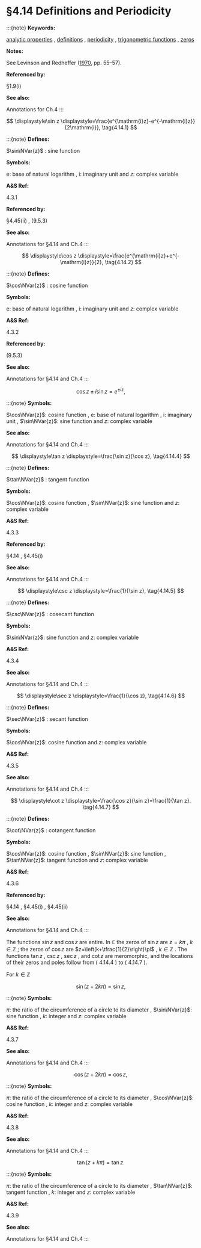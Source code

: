 # §4.14 Definitions and Periodicity

:::{note}
**Keywords:**

[analytic properties](http://dlmf.nist.gov/search/search?q=analytic%20properties) , [definitions](http://dlmf.nist.gov/search/search?q=definitions) , [periodicity](http://dlmf.nist.gov/search/search?q=periodicity) , [trigonometric functions](http://dlmf.nist.gov/search/search?q=trigonometric%20functions) , [zeros](http://dlmf.nist.gov/search/search?q=zeros)

**Notes:**

See Levinson and Redheffer ([1970](./bib/L.html#bib1426 "Complex Variables"), pp. 55–57).

**Referenced by:**

§1.9(i)

**See also:**

Annotations for Ch.4
:::

<a id="EGx1"></a>

$$
\displaystyle\sin z \displaystyle=\frac{e^{\mathrm{i}z}-e^{-\mathrm{i}z}}{2\mathrm{i}}, \tag{4.14.1}
$$

:::{note}
**Defines:**

$\sin\NVar{z}$ : sine function

**Symbols:**

$\mathrm{e}$: base of natural logarithm , $\mathrm{i}$: imaginary unit and $z$: complex variable

**A&S Ref:**

4.3.1

**Referenced by:**

§4.45(ii) , (9.5.3)

**See also:**

Annotations for §4.14 and Ch.4
:::

$$
\displaystyle\cos z \displaystyle=\frac{e^{\mathrm{i}z}+e^{-\mathrm{i}z}}{2}, \tag{4.14.2}
$$

:::{note}
**Defines:**

$\cos\NVar{z}$ : cosine function

**Symbols:**

$\mathrm{e}$: base of natural logarithm , $\mathrm{i}$: imaginary unit and $z$: complex variable

**A&S Ref:**

4.3.2

**Referenced by:**

(9.5.3)

**See also:**

Annotations for §4.14 and Ch.4
:::

$$
\displaystyle\cos z\pm i\sin z \displaystyle=e^{\pm iz}, \tag{4.14.3}
$$

:::{note}
**Symbols:**

$\cos\NVar{z}$: cosine function , $\mathrm{e}$: base of natural logarithm , $\mathrm{i}$: imaginary unit , $\sin\NVar{z}$: sine function and $z$: complex variable

**See also:**

Annotations for §4.14 and Ch.4
:::

$$
\displaystyle\tan z \displaystyle=\frac{\sin z}{\cos z}, \tag{4.14.4}
$$

:::{note}
**Defines:**

$\tan\NVar{z}$ : tangent function

**Symbols:**

$\cos\NVar{z}$: cosine function , $\sin\NVar{z}$: sine function and $z$: complex variable

**A&S Ref:**

4.3.3

**Referenced by:**

§4.14 , §4.45(i)

**See also:**

Annotations for §4.14 and Ch.4
:::

$$
\displaystyle\csc z \displaystyle=\frac{1}{\sin z}, \tag{4.14.5}
$$

:::{note}
**Defines:**

$\csc\NVar{z}$ : cosecant function

**Symbols:**

$\sin\NVar{z}$: sine function and $z$: complex variable

**A&S Ref:**

4.3.4

**See also:**

Annotations for §4.14 and Ch.4
:::

$$
\displaystyle\sec z \displaystyle=\frac{1}{\cos z}, \tag{4.14.6}
$$

:::{note}
**Defines:**

$\sec\NVar{z}$ : secant function

**Symbols:**

$\cos\NVar{z}$: cosine function and $z$: complex variable

**A&S Ref:**

4.3.5

**See also:**

Annotations for §4.14 and Ch.4
:::

$$
\displaystyle\cot z \displaystyle=\frac{\cos z}{\sin z}=\frac{1}{\tan z}. \tag{4.14.7}
$$

:::{note}
**Defines:**

$\cot\NVar{z}$ : cotangent function

**Symbols:**

$\cos\NVar{z}$: cosine function , $\sin\NVar{z}$: sine function , $\tan\NVar{z}$: tangent function and $z$: complex variable

**A&S Ref:**

4.3.6

**Referenced by:**

§4.14 , §4.45(i) , §4.45(ii)

**See also:**

Annotations for §4.14 and Ch.4
:::

The functions $\sin z$ and $\cos z$ are entire. In $\mathbb{C}$ the zeros of $\sin z$ are $z=k\pi$ , $k\in\mathbb{Z}$ ; the zeros of $\cos z$ are $z=\left(k+\tfrac{1}{2}\right)\pi$ , $k\in\mathbb{Z}$ . The functions $\tan z$ , $\csc z$ , $\sec z$ , and $\cot z$ are meromorphic, and the locations of their zeros and poles follow from ( 4.14.4 ) to ( 4.14.7 ).

For $k\in\mathbb{Z}$

<a id="EGx2"></a>

$$
\displaystyle\sin\left(z+2k\pi\right) \displaystyle=\sin z, \tag{4.14.8}
$$

:::{note}
**Symbols:**

$\pi$: the ratio of the circumference of a circle to its diameter , $\sin\NVar{z}$: sine function , $k$: integer and $z$: complex variable

**A&S Ref:**

4.3.7

**See also:**

Annotations for §4.14 and Ch.4
:::

$$
\displaystyle\cos\left(z+2k\pi\right) \displaystyle=\cos z, \tag{4.14.9}
$$

:::{note}
**Symbols:**

$\pi$: the ratio of the circumference of a circle to its diameter , $\cos\NVar{z}$: cosine function , $k$: integer and $z$: complex variable

**A&S Ref:**

4.3.8

**See also:**

Annotations for §4.14 and Ch.4
:::

$$
\displaystyle\tan\left(z+k\pi\right) \displaystyle=\tan z. \tag{4.14.10}
$$

:::{note}
**Symbols:**

$\pi$: the ratio of the circumference of a circle to its diameter , $\tan\NVar{z}$: tangent function , $k$: integer and $z$: complex variable

**A&S Ref:**

4.3.9

**See also:**

Annotations for §4.14 and Ch.4
:::
